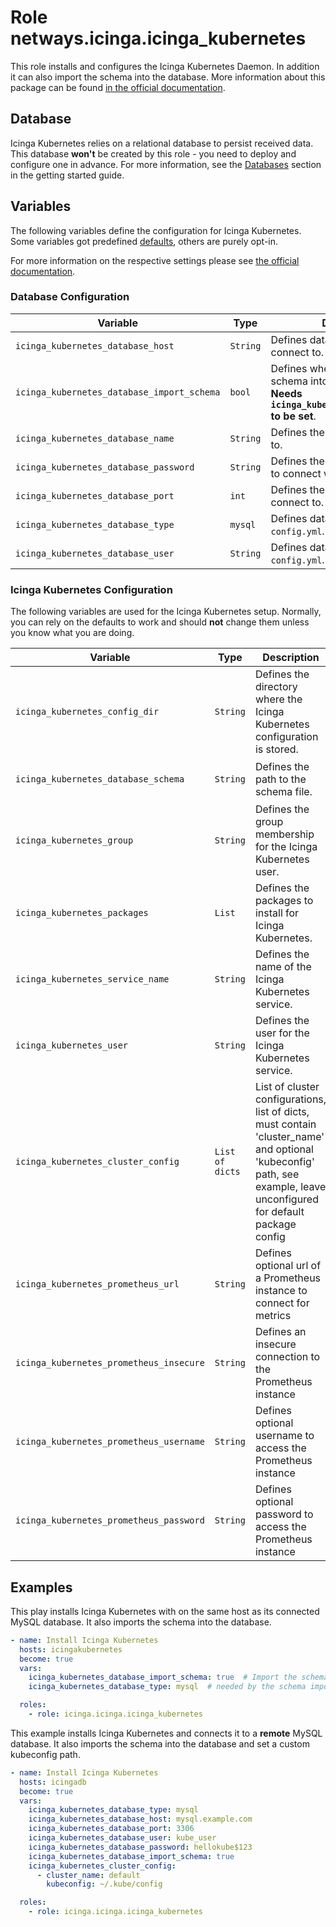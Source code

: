 # Role netways.icinga.icinga_kubernetes

This role installs and configures the Icinga Kubernetes Daemon. In addition it can also import the schema into the database.
More information about this package can be found [in the official documentation](https://icinga.com/docs/icinga-for-kubernetes/latest/doc/01-About/).

## Database

Icinga Kubernetes relies on a relational database to persist received data. This database **won't** be created by this role - you need to deploy and configure one in advance. For more information, see the [Databases](../getting-started.md#databases) section in the getting started guide.

## Variables

The following variables define the configuration for Icinga Kubernetes. Some variables got predefined [defaults](../../roles/kubernetes/defaults/main.yml), others are purely opt-in.

For more information on the respective settings please see [the official documentation](https://icinga.com/docs/icinga-for-kubernetes/latest/doc/03-Configuration/).

### Database Configuration

| Variable | Type | Description | Default |
|----------|------|-------------|---------|
| `icinga_kubernetes_database_host` | `String` | Defines database address to connect to. | `127.0.0.1` |
| `icinga_kubernetes_database_import_schema` | `bool` | Defines whether to import the schema into the database or not. **Needs `icinga_kubernetes_database_type` to be set**. | `false` |
| `icinga_kubernetes_database_name` | `String` | Defines the database to connect to. | `kubernetes` |
| `icinga_kubernetes_database_password` | `String` | Defines the database password to connect with. | `kubernetes` |
| `icinga_kubernetes_database_port` | `int` | Defines the database port to connect to. | **n/a** |
| `icinga_kubernetes_database_type` | `mysql` | Defines database type set in `config.yml`. |  `mysql` |
| `icinga_kubernetes_database_user` | `String` | Defines database user set in `config.yml`. | `kubernetes` |

### Icinga Kubernetes Configuration

The following variables are used for the Icinga Kubernetes setup. Normally, you can rely on the defaults to work and should **not** change them unless you know what you are doing.

| Variable | Type | Description | Default |
|----------|------|-------------|---------|
| `icinga_kubernetes_config_dir` | `String` | Defines the directory where the Icinga Kubernetes configuration is stored. | `/etc/icinga-kubernetes` |
| `icinga_kubernetes_database_schema` | `String` | Defines the path to the schema file. | `"/usr/share/icinga-kubernetes/schema/{{ icinga_kubernetes_database_type }}/schema.sql"` |
| `icinga_kubernetes_group` | `String` | Defines the group membership for the Icinga Kubernetes user. | `icinga-kubernetes` |
| `icinga_kubernetes_packages` | `List` | Defines the packages to install for Icinga Kubernetes. | `[icinga-kubernetes]` |
| `icinga_kubernetes_service_name` | `String` | Defines the name of the Icinga Kubernetes service. | `icinga-kubernetes` |
| `icinga_kubernetes_user` | `String` | Defines the user for the Icinga Kubernetes service. | `icinga-kubernetes` |
| `icinga_kubernetes_cluster_config` | `List of dicts` | List of cluster configurations, list of dicts, must contain 'cluster_name' and optional 'kubeconfig' path, see example, leave unconfigured for default package config | `[ cluster_name: default ]` |
| `icinga_kubernetes_prometheus_url` | `String` | Defines optional url of a Prometheus instance to connect for metrics |  |
| `icinga_kubernetes_prometheus_insecure` | `String` | Defines an insecure connection to the Prometheus instance | `false` |
| `icinga_kubernetes_prometheus_username` | `String` | Defines optional username to access the Prometheus instance |  |
| `icinga_kubernetes_prometheus_password` | `String` | Defines optional password to access the Prometheus instance|  |

## Examples

This play installs Icinga Kubernetes with on the same host as its connected MySQL database. It also imports the schema into the database.

```yaml
- name: Install Icinga Kubernetes
  hosts: icingakubernetes
  become: true
  vars:
    icinga_kubernetes_database_import_schema: true  # Import the schema into the database
    icinga_kubernetes_database_type: mysql  # needed by the schema import

  roles:
    - role: icinga.icinga.icinga_kubernetes
```

This example installs Icinga Kubernetes and connects it to a **remote** MySQL database. It also imports the schema into the database and set a custom kubeconfig path.

```yaml
- name: Install Icinga Kubernetes
  hosts: icingadb
  become: true
  vars:
    icinga_kubernetes_database_type: mysql
    icinga_kubernetes_database_host: mysql.example.com
    icinga_kubernetes_database_port: 3306
    icinga_kubernetes_database_user: kube_user
    icinga_kubernetes_database_password: hellokube$123
    icinga_kubernetes_database_import_schema: true
    icinga_kubernetes_cluster_config:
      - cluster_name: default
        kubeconfig: ~/.kube/config

  roles:
    - role: icinga.icinga.icinga_kubernetes
```
